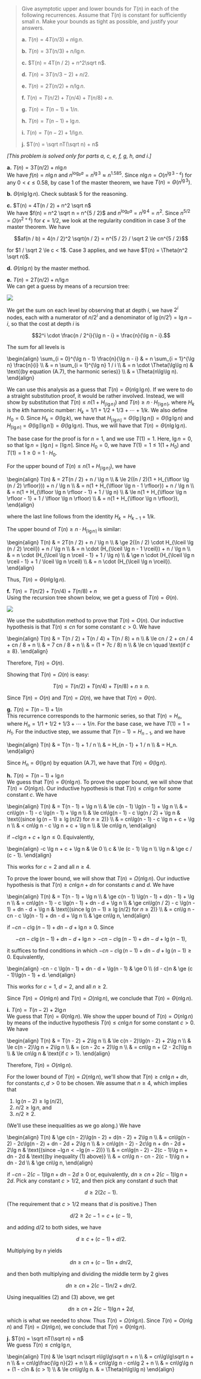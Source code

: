 > Give asymptotic upper and lower bounds for $T(n)$ in each of the following recurrences. Assume that $T(n)$ is constant for sufficiently small $n$. Make your bounds as tight as possible, and justify your answers.
>
> **a.** $T(n) = 4T(n / 3) + n\lg n$.
> 
> **b.** $T(n) = 3T(n / 3) + n / \lg n$.
>
> **c.** $T(n) = 4T(n / 2) + n^2\sqrt n$.
>
> **d.** $T(n) = 3T(n / 3 - 2) + n / 2$.
>
> **e.** $T(n) = 2T(n / 2) + n / \lg n$.
>
> **f.** $T(n) = T(n / 2) + T(n / 4) + T(n / 8) + n$.
>
> **g.** $T(n) = T(n - 1) + 1 / n$.
>
> **h.** $T(n) = T(n - 1) + \lg n$.
>
> **i.** $T(n) = T(n - 2) + 1 / \lg n$.
>
> **j.** $T(n) = \sqrt nT(\sqrt n) + n$

_[This problem is solved only for parts a, c, e, f, g, h, and i.]_

**a.** $T(n) = 3T(n / 2) + n\lg n$  
We have $f(n) = n\lg n$ and $n^{\log_b a} = n^{\lg 3} \approx n^{1.585}$. Since $n\lg n = O(n^{\lg 3 - \epsilon})$ for any $0 < \epsilon \le 0.58$, by case 1 of the master theorem, we have $T(n) = \Theta(n^{\lg 3})$.

**b.** $\Theta(n\lg\lg n)$. Check subtask 5 for the reasoning.

**c.** $T(n) = 4T(n / 2) + n^2 \sqrt n$  
We have $f(n) = n^2 \sqrt n = n^{5 / 2}$ and $n^{\log_b a} = n^{\lg 4} = n^2$. Since $n^{5 / 2} = \Omega(n^{2 + \epsilon})$ for $\epsilon = 1 / 2$, we look at the regularity condition in case 3 of the master theorem. We have

$$af(n / b) = 4(n / 2)^2 \sqrt{n / 2} = n^{5 / 2} / \sqrt 2 \le cn^{5 / 2}$$

for $1 / \sqrt 2 \le c < 1$. Case 3 applies, and we have $T(n) = \Theta(n^2 \sqrt n)$.

**d.** $\Theta(n\lg n)$ by the master method.

**e.** $T(n) = 2T(n / 2) + n / \lg n$  
We can get a guess by means of a recursion tree:

![](https://i.imgur.com/Pn2CdhU.png)

We get the sum on each level by observing that at depth $i$, we have $2^i$ nodes, each with a numerator of $n / 2^i$ and a denominator of $\lg(n / 2^i) = \lg n - i$, so that the cost at depth $i$ is

$$2^i \cdot \frac{n / 2^i}{\lg n - i} = \frac{n}{\lg n - i}.$$

The sum for all levels is

\begin{align}
\sum_{i = 0}^{\lg n - 1} \frac{n}{\lg n - i}
    & = n \sum_{i = 1}^{\lg n} \frac{n}{i} \\\\
    & = n \sum_{i = 1}^{\lg n} 1 / i \\\\
    & = n \cdot \Theta(\lg\lg n) & \text{(by equation (A.7), the harmonic series)} \\\\
    & = \Theta(n\lg\lg n).
\end{align}

We can use this analysis as a guess that $T(n) = \Theta(n\lg\lg n)$. If we were to do a straight substitution proof, it would be rather involved. Instead, we will show by substitution that $T(n) \le n(1 + H_{\lfloor \lg n \rfloor})$ and $T(n) \ge n \cdot H_{\lceil \lg n \rceil}$, where $H_k$ is the $k$th harmonic number: $H_k = 1 / 1 + 1 / 2 + 1 / 3 + \cdots + 1 / k$. We also define $H_0 = 0$. Since $H_k = \Theta(\lg k)$, we have that $H_{\lfloor \lg n \rfloor} = \Theta(\lg \lfloor \lg n \rfloor) = \Theta(\lg\lg n)$ and $H_{\lceil \lg n \rceil} = \Theta(\lg \lceil \lg n \rceil) = \Theta(\lg\lg n)$. Thus, we will have that $T(n) = \Theta(n\lg\lg n)$.

The base case for the proof is for $n = 1$, and we use $T(1) = 1$. Here, $\lg n = 0$, so that $\lg n = \lfloor \lg n \rfloor = \lceil \lg n \rceil$. Since $H_0 = 0$, we have $T(1) = 1 \le 1(1 + H_0)$ and $T(1) = 1 \ge 0 = 1 \cdot H_0$.

For the upper bound of $T(n) \le n(1 + H_{\lfloor \lg n \rfloor})$, we have

\begin{align}
T(n) & =   2T(n / 2) + n / \lg n \\\\
     & \le 2((n / 2)(1 + H_{\lfloor \lg (n / 2) \rfloor})) + n / \lg n \\\\
     & =   n(1 + H_{\lfloor \lg n - 1 \rfloor}) + n / \lg n \\\\
     & =   n(1 + H_{\lfloor \lg n \rfloor - 1} + 1 / \lg n) \\\\
     & \le n(1 + H_{\lfloor \lg n \rfloor - 1} + 1 / \lfloor \lg n \rfloor) \\\\
     & =   n(1 + H_{\lfloor \lg n \rfloor}),
\end{align}

where the last line follows from the identity $H_k = H_{k - 1} + 1 / k$.

The upper bound of $T(n) \ge n \cdot H_{\lceil \lg n \rceil}$ is similar:

\begin{align}
T(n) & =   2T(n / 2) + n / \lg n \\\\
     & \ge 2((n / 2) \cdot H_{\lceil \lg (n / 2) \rceil}) + n / \lg n \\\\
     & =   n \cdot (H_{\lceil \lg n - 1 \rceil}) + n / \lg n \\\\
     & =   n \cdot (H_{\lceil \lg n \rceil - 1} + 1 / \lg n) \\\\
     & \ge n \cdot (H_{\lceil \lg n \rceil - 1} + 1 / \lceil \lg n \rceil) \\\\
     & =   n \cdot (H_{\lceil \lg n \rceil}).
\end{align}

Thus, $T(n) = \Theta(n\lg\lg n)$.

**f.** $T(n) = T(n / 2) + T(n / 4) + T(n / 8) + n$  
Using the recursion tree shown below, we get a guess of $T(n) = \Theta(n)$.

![](https://i.imgur.com/UW5kRiR.png?width=40rem)

We use the substitution method to prove that $T(n) = O(n)$. Our inductive hypothesis is that $T(n) \le cn$ for some constant $c > 0$. We have

\begin{align}
T(n) & =   T(n / 2) + T(n / 4) + T(n / 8) + n \\\\
     & \le cn / 2 + cn / 4 + cn / 8 + n \\\\
     & =   7 cn / 8 + n \\\\
     & =   (1 + 7c / 8) n \\\\
     & \le cn \quad \text{if $c \ge 8$}.
\end{align}

Therefore, $T(n) = O(n)$.

Showing that $T(n) = \Omega(n)$ is easy:

$$T(n) = T(n / 2) + T(n / 4) + T(n / 8) + n \ge n.$$

Since $T(n) = O(n)$ and $T(n) = \Omega(n)$, we have that $T(n) = \Theta(n)$.

**g.** $T(n) = T(n - 1) + 1 / n$  
This recurrence corresponds to the harmonic series, so that $T(n) = H_n$, where $H_n = 1 / 1 + 1 / 2 + 1 / 3 + \cdots + 1 / n$. For the base case, we have $T(1) = 1 = H_1$. For the inductive step, we assume that $T(n - 1) = H_{n - 1}$, and we have

\begin{align}
T(n) & = T(n - 1) + 1 / n \\\\
     & = H_{n - 1} + 1 / n \\\\
     & = H_n.
\end{align}

Since $H_n = \Theta(\lg n)$ by equation $\text{(A.7)}$, we have that $T(n) = \Theta(\lg n)$.

**h.** $T(n) = T(n - 1) + \lg n$  
We guess that $T(n) = \Theta(n\lg n)$. To prove the upper bound, we will show that $T(n) = O(n\lg n)$. Our inductive hypothesis is that $T(n) \le cn\lg n$ for some constant $c$. We have

\begin{align}
T(n) & =   T(n - 1) + \lg n \\\\
     & \le c(n - 1) \lg(n - 1) + \lg n \\\\
     & =   cn\lg(n - 1) - c \lg(n - 1) + \lg n \\\\
     & \le cn\lg(n - 1) - c \lg(n / 2) + \lg n & \text{(since $\lg(n - 1) \ge \lg(n / 2)$ for $n \ge 2$)} \\\\
     & =   cn\lg(n - 1) - c \lg n + c + \lg n \\\\
     & <   cn\lg n - c \lg n + c + \lg n \\\\
     & \le cn\lg n,
\end{align}

if $-c \lg n + c + \lg n \le 0$. Equivalently,

\begin{align}
-c \lg n + c + \lg n & \le 0 \\\\
                   c & \le (c - 1) \lg n \\\\
               \lg n & \ge c / (c - 1).
\end{align}

This works for $c = 2$ and all $n \ge 4$.

To prove the lower bound, we will show that $T(n) = \Omega(n\lg n)$. Our inductive hypothesis is that $T(n) \ge cn\lg n + dn$ for constants $c$ and $d$. We have

\begin{align}
T(n) & =   T(n - 1) + \lg n \\\\
     & \ge c(n - 1) \lg(n - 1) + d(n - 1) + \lg n \\\\
     & =   cn\lg(n - 1) - c \lg(n - 1) + dn - d + \lg n \\\\
     & \ge cn\lg(n / 2) - c \lg(n - 1) + dn - d + \lg n & \text{(since $\lg(n - 1) \ge \lg(n / 2)$ for $n \ge 2$)} \\\\
     & =   cn\lg n - cn - c \lg(n - 1) + dn - d + \lg n \\\\
     & \ge cn\lg n,
\end{align}

if $-cn - c \lg(n - 1) + dn - d + \lg n \ge 0$. Since

$$-cn - c \lg(n - 1) + dn - d + \lg n > -cn - c\lg(n - 1) + dn - d + \lg(n - 1),$$

it suffices to find conditions in which $-cn - c\lg(n - 1) + dn - d + \lg(n - 1) \ge 0$. Equivalently,

\begin{align}
-cn - c \lg(n - 1) + dn - d + \lg(n - 1) & \ge 0 \\\\
                                (d - c)n & \ge (c - 1)\lg(n - 1) + d.
\end{align}

This works for $c = 1$, $d = 2$, and all $n \ge 2$.

Since $T(n) = O(n\lg n)$ and $T(n) = \Omega(n\lg n)$, we conclude that $T(n) = \Theta(n\lg n)$.

**i.** $T(n) = T(n - 2) + 2\lg n$  
We guess that $T(n) = \Theta(n\lg n)$. We show the upper bound of $T(n) = O(n\lg n)$ by means of the inductive hypothesis $T(n) \le cn\lg n$ for some constant $c > 0$. We have

\begin{align}
T(n) & =   T(n - 2) + 2\lg n \\\\
     & \le c(n - 2)\lg(n - 2) + 2\lg n \\\\
     & \le c(n - 2)\lg n + 2\lg n \\\\
     & =   (cn - 2c + 2)\lg n \\\\
     & =   cn\lg n + (2 - 2c)\lg n \\\\
     & \le cn\lg n & \text{if $c > 1$}.
\end{align}

Therefore, $T(n) = O(n\lg n)$.

For the lower bound of $T(n) = \Omega(n\lg n)$, we'll show that $T(n) \ge cn\lg n + dn$, for constants $c, d > 0$ to be chosen. We assume that $n \ge 4$, which implies that

1. $\lg(n - 2) \ge \lg(n / 2)$,
2. $n / 2 \ge \lg n$, and
3. $n / 2 \ge 2$.

(We'll use these inequalities as we go along.) We have

\begin{align}
T(n) & \ge c(n - 2)\lg(n - 2) + d(n - 2) + 2\lg n \\\\
     & =   cn\lg(n - 2) - 2c\lg(n - 2) + dn - 2d + 2\lg n \\\\
     & >   cn\lg(n - 2) - 2c\lg n + dn - 2d + 2\lg n & \text{(since $-\lg n < -\lg(n - 2)$)} \\\\
     & =   cn\lg(n - 2) - 2(c - 1)\lg n + dn - 2d & \text{(by inequality (1) above)} \\\\
     & =   cn\lg n - cn - 2(c - 1)\lg n + dn - 2d \\\\
     & \ge cn\lg n,
\end{align}
     
if $-cn - 2(c - 1)\lg n + dn - 2d \ge 0$ or, equivalently, $dn \ge cn + 2(c - 1)\lg n + 2d$. Pick any constant $c > 1 / 2$, and then pick any constant $d$ such that

$$d \ge 2(2c - 1).$$

(The requirement that $c > 1 / 2$ means that $d$ is positive.) Then

$$d / 2 \ge 2c - 1 = c + (c - 1),$$

and adding $d / 2$ to both sides, we have

$$d \ge c + (c - 1) + d / 2.$$

Multiplying by $n$ yields

$$dn \ge cn + (c - 1)n + dn / 2,$$

and then both multiplying and dividing the middle term by $2$ gives

$$dn \ge cn + 2(c - 1)n / 2 + dn / 2.$$

Using inequalities (2) and (3) above, we get

$$dn \ge cn + 2(c - 1)\lg n + 2d,$$

which is what we needed to show. Thus $T(n) = \Omega(n\lg n)$. Since $T(n) = O(n\lg n)$ and $T(n) = \Omega(n\lg n)$, we conclude that $T(n) = \Theta(n\lg n)$.

**j.** $T(n) = \sqrt nT(\sqrt n) + n$  
We guess $T(n) \le cn\lg\lg n$,

\begin{align}
T(n) & \le \sqrt nc\sqrt n\lg\lg\sqrt n + n \\\\
     & =   cn\lg\lg\sqrt n + n \\\\
     & =   cn\lg\frac{\lg n}{2} + n \\\\
     & =   cn\lg\lg n - cn\lg 2 + n \\\\
     & =   cn\lg\lg n + (1 - c)n & (c > 1) \\\\
     & \le cn\lg\lg n. & = \Theta(n\lg\lg n)
\end{align}
